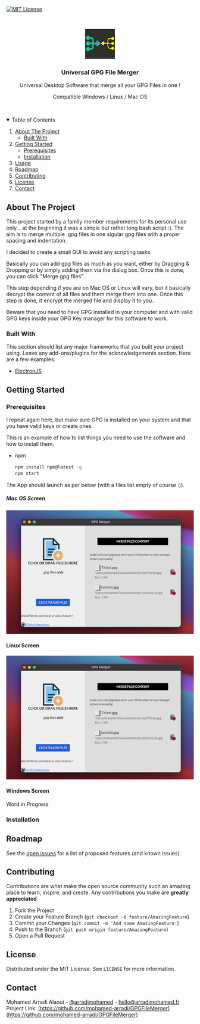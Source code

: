 
[![MIT License][license-shield]][license-url]

<!-- PROJECT LOGO -->
<br />
<p align="center">
  <a href="#">
    <img src="icon.png" alt="Logo" width="80" height="80">
  </a>

  <h3 align="center">Universal GPG File Merger</h3>

  <p align="center">
    Universal Desktop Software that merge all your GPG Files in one ! 
<p align="center">Compatible Windows / Linux / Mac OS</p>
    <br />
  </p>
</p>

<!-- TABLE OF CONTENTS -->
<details open="open">
  <summary>Table of Contents</summary>
  <ol>
    <li>
      <a href="#about-the-project">About The Project</a>
      <ul>
        <li><a href="#built-with">Built With</a></li>
      </ul>
    </li>
    <li>
      <a href="#getting-started">Getting Started</a>
      <ul>
        <li><a href="#prerequisites">Prerequisites</a></li>
        <li><a href="#installation">Installation</a></li>
      </ul>
    </li>
    <li><a href="#usage">Usage</a></li>
    <li><a href="#roadmap">Roadmap</a></li>
    <li><a href="#contributing">Contributing</a></li>
    <li><a href="#license">License</a></li>
    <li><a href="#contact">Contact</a></li>
  </ol>
</details>


<!-- ABOUT THE PROJECT -->
## About The Project

This project started by a family member requirements for its personal use only... at the beginning it was a simple but rather long bash script :). The aim is to merge multiple .gpg files in one sigular gpg files with a proper spacing and indentation.

I decided to create a small GUI to avoid any scripting tasks. 

Basically you can add gpg files as much as you want, either by Dragging & Dropping or by simply adding them via the dialog box. Once this is done, you can click "Merge gpg files". 

This step depending if you are on Mac OS or Linux will vary, but it basically decrypt the content of all files and them merge them into one. Once this step is done, it encrypt the merged file and display it to you.

Beware that you need to have GPG installed in your computer and with valid GPG keys inside your GPG Key manager for this software to work.

### Built With

This section should list any major frameworks that you built your project using. Leave any add-ons/plugins for the acknowledgements section. Here are a few examples.

* [ElectronJS](https://www.electronjs.org/)

<!-- GETTING STARTED -->
## Getting Started

### Prerequisites

I repeat again here, but make sure GPG is installed on your system and that you have valid keys or create ones.

This is an example of how to list things you need to use the software and how to install them.
* npm
  ```sh
  npm install npm@latest -g
  npm start
  ```
The App should launch as per below (with a files list empty of course :)).

##### Mac OS Screen
![Mac OS Version](/screenshots/macos-screenshot.png)

#### Linux Screen
![Linux Version](/screenshots/macos-screenshot.png)

#### Windows Screen
 Word in Progress

### Installation

<!-- ROADMAP -->
## Roadmap

See the [open issues](https://github.com/mohamed-arradi/GPGFileMerger/issues) for a list of proposed features (and known issues).

<!-- CONTRIBUTING -->
## Contributing

Contributions are what make the open source community such an amazing place to learn, inspire, and create. Any contributions you make are **greatly appreciated**.

1. Fork the Project
2. Create your Feature Branch (`git checkout -b feature/AmazingFeature`)
3. Commit your Changes (`git commit -m 'Add some AmazingFeature'`)
4. Push to the Branch (`git push origin feature/AmazingFeature`)
5. Open a Pull Request

<!-- LICENSE -->
## License

Distributed under the MIT License. See `LICENSE` for more information.


<!-- CONTACT -->
## Contact

Mohamed Arradi Alaoui - [@arradimohamed](https://twitter.com/arradimohamed) - hello@arradimohamed.fr
Project Link: [https://github.com/mohamed-arradi/GPGFileMerger](https://github.com/mohamed-arradi/GPGFileMerger)


<!-- MARKDOWN LINKS & IMAGES -->
<!-- https://www.markdownguide.org/basic-syntax/#reference-style-links -->
[license-shield]: https://img.shields.io/github/license/othneildrew/Best-README-Template.svg?style=for-the-badge
[license-url]: https://github.com/mohamed-arradi/GPGFileMerger/blob/main/LICENSE